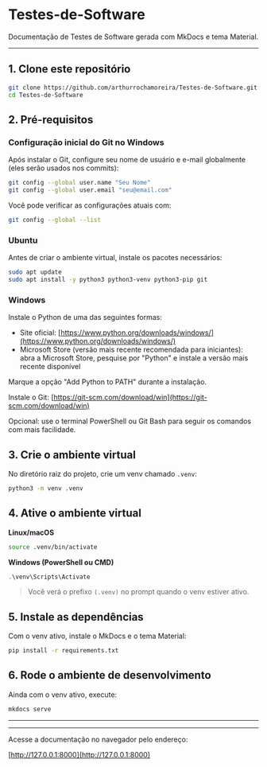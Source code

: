 # Testes-de-Software

Documentação de Testes de Software gerada com MkDocs e tema Material.

---

## 1. Clone este repositório

```bash
git clone https://github.com/arthurrochamoreira/Testes-de-Software.git
cd Testes-de-Software
```

## 2. Pré-requisitos

### Configuração inicial do Git no Windows

Após instalar o Git, configure seu nome de usuário e e-mail globalmente (eles serão usados nos commits):

```bash
git config --global user.name "Seu Nome"
git config --global user.email "seu@email.com"
```

Você pode verificar as configurações atuais com:

```bash
git config --global --list
```

### Ubuntu

Antes de criar o ambiente virtual, instale os pacotes necessários:

```bash
sudo apt update
sudo apt install -y python3 python3-venv python3-pip git
```

### Windows

Instale o Python de uma das seguintes formas:

* Site oficial: [https://www.python.org/downloads/windows/](https://www.python.org/downloads/windows/)
* Microsoft Store (versão mais recente recomendada para iniciantes): abra a Microsoft Store, pesquise por "Python" e instale a versão mais recente disponível

Marque a opção "Add Python to PATH" durante a instalação.

Instale o Git: [https://git-scm.com/download/win](https://git-scm.com/download/win)

Opcional: use o terminal PowerShell ou Git Bash para seguir os comandos com mais facilidade.

## 3. Crie o ambiente virtual

No diretório raiz do projeto, crie um venv chamado `.venv`:

```bash
python3 -m venv .venv
```

## 4. Ative o ambiente virtual

**Linux/macOS**

```bash
source .venv/bin/activate
```

**Windows (PowerShell ou CMD)**

```powershell
.\venv\Scripts\Activate
```

> Você verá o prefixo `(.venv)` no prompt quando o venv estiver ativo.

## 5. Instale as dependências

Com o venv ativo, instale o MkDocs e o tema Material:

```bash
pip install -r requirements.txt
```

## 6. Rode o ambiente de desenvolvimento

Ainda com o venv ativo, execute:

```bash
mkdocs serve
```

---

---

Acesse a documentação no navegador pelo endereço:

[http://127.0.0.1:8000](http://127.0.0.1:8000)
